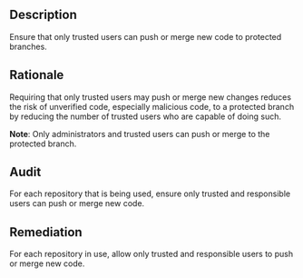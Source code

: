 ## Description

Ensure that only trusted users can push or merge new code to protected branches.

## Rationale

Requiring that only trusted users may push or merge new changes reduces the risk of unverified code, especially malicious code, to a protected branch by reducing the number of trusted users who are capable of doing such.

**Note**: Only administrators and trusted users can push or merge to the protected branch.

## Audit

For each repository that is being used, ensure only trusted and responsible users can push or merge new code.

## Remediation

For each repository in use, allow only trusted and responsible users to push or merge new code.
